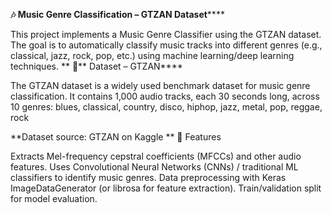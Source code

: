 **🎶 Music Genre Classification – GTZAN Dataset******

This project implements a Music Genre Classifier using the GTZAN dataset.
The goal is to automatically classify music tracks into different genres (e.g., classical, jazz, rock, pop, etc.) using machine learning/deep learning techniques.
**
📂** Dataset – GTZAN****

The GTZAN dataset is a widely used benchmark dataset for music genre classification.
It contains 1,000 audio tracks, each 30 seconds long, across 10 genres:
blues, classical, country, disco, hiphop, jazz, metal, pop, reggae, rock

**Dataset source: GTZAN on Kaggle
**
🚀 Features

Extracts Mel-frequency cepstral coefficients (MFCCs) and other audio features.
Uses Convolutional Neural Networks (CNNs) / traditional ML classifiers to identify music genres.
Data preprocessing with Keras ImageDataGenerator (or librosa for feature extraction).
Train/validation split for model evaluation.
